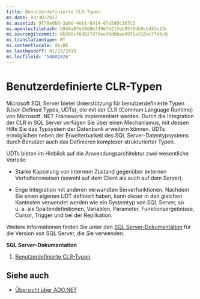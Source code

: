 ```yaml
---
title: Benutzerdefinierte CLR-Typen
ms.date: 03/30/2017
ms.assetid: 9f70e0b0-3a0d-4eb1-b914-07a5d0c167c2
ms.openlocfilehash: b946a87e49d8bf496fb215eb95f9db9cb453c13c
ms.sourcegitcommit: 6b308cf6d627d78ee36dbbae8972a310ac7fd6c8
ms.translationtype: MT
ms.contentlocale: de-DE
ms.lasthandoff: 01/23/2019
ms.locfileid: "54681026"
---
```

# <a name="clr-user-defined-types"></a>Benutzerdefinierte CLR-Typen
Microsoft SQL Server bietet Unterstützung für benutzerdefinierte Typen (User-Defined Types, UDTs), die mit der CLR (Common Language Runtime) von Microsoft .NET Framework implementiert werden. Durch die Integration der CLR in SQL Server verfügen Sie über einen Mechanismus, mit dessen Hilfe Sie das Typsystem der Datenbank erweitern können. UDTs ermöglichen neben der Erweiterbarkeit des SQL Server-Datentypsystems durch Benutzer auch das Definieren komplexer strukturierter Typen.  
  
 UDTs bieten im Hinblick auf die Anwendungsarchitektur zwei wesentliche Vorteile:  
  
-   Starke Kapselung von internem Zustand gegenüber externen Verhaltensweisen (sowohl auf dem Client als auch auf dem Server).  
  
-   Enge Integration mit anderen verwandten Serverfunktionen. Nachdem Sie einen eigenen UDT definiert haben, kann dieser in den gleichen Kontexten verwendet werden wie ein Systemtyp von SQL Server, so u. a. als Spaltendefinitionen, Variablen, Parameter, Funktionsergebnisse, Cursor, Trigger und bei der Replikation.  
  
 Weitere Informationen finden Sie unter den [SQL Server-Dokumentation](/sql) für die Version von SQL Server, die Sie verwenden.
  
 **SQL Server-Dokumentation**
  
1. [Benutzerdefinierte CLR-Typen](/sql/relational-databases/clr-integration-database-objects-user-defined-types/clr-user-defined-types)  
  
## <a name="see-also"></a>Siehe auch

- [Übersicht über ADO.NET](../ado-net-overview.md)
